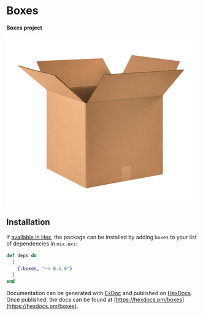 # Boxes

**Boxes project**

![Boxes](box.jpg "box box")

## Installation

If [available in Hex](https://hex.pm/docs/publish), the package can be installed
by adding `boxes` to your list of dependencies in `mix.exs`:

```elixir
def deps do
  [
    {:boxes, "~> 0.1.0"}
  ]
end
```

Documentation can be generated with [ExDoc](https://github.com/elixir-lang/ex_doc)
and published on [HexDocs](https://hexdocs.pm). Once published, the docs can
be found at [https://hexdocs.pm/boxes](https://hexdocs.pm/boxes).
